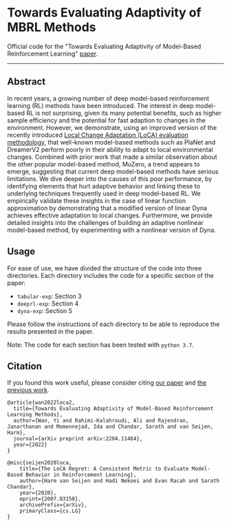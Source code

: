 # Towards Evaluating Adaptivity of MBRL Methods

Official code for the "Towards Evaluating Adaptivity of Model-Based Reinforcement Learning" [paper](https://arxiv.org/abs/2204.11464).

----

## Abstract 
In recent years, a growing number of deep model-based reinforcement learning (RL) methods have been introduced. 
The interest in deep model-based RL is not surprising, given its many potential benefits, such as higher 
sample efficiency and the potential for fast adaption to changes in the environment. However, we demonstrate, 
using an improved version of the recently introduced 
[Local Change Adaptation (LoCA) evaluation methodology](https://arxiv.org/abs/2007.03158), 
that well-known model-based methods such as PlaNet and DreamerV2 perform poorly in their ability to adapt to 
local environmental changes.  Combined with prior work that made a similar observation about the other popular 
model-based method, MuZero, a trend appears to emerge, suggesting that current deep model-based methods have serious 
limitations. We dive deeper into the causes of this poor performance, by identifying elements that hurt adaptive 
behavior and linking these to underlying techniques frequently used in deep model-based RL. We empirically validate 
these insights in the case of linear function approximation by demonstrating that a modified version of linear Dyna 
achieves effective adaptation to local changes. Furthermore, we provide detailed insights into the challenges of 
building an adaptive nonlinear model-based method, by experimenting with a nonlinear version of Dyna.


## Usage
For ease of use, we have divided the structure of the code into three directories. Each directory includes the code for a specific section of the paper:
- `tabular-exp`: Section 3
- `deeprl-exp`: Section 4
- `dyna-exp`: Section 5

Please follow the instructions of each directory to be able to reproduce the results presented in the paper.

Note: The code for each section has been tested with `python 3.7`. 

## Citation

If you found this work useful, please consider citing [our paper](https://arxiv.org/abs/2204.11464) 
and [the previous work](https://arxiv.org/abs/2007.03158). 

```
@article{wan2022loca2,
  title={Towards Evaluating Adaptivity of Model-Based Reinforcement Learning Methods},
  author={Wan, Yi and Rahimi-Kalahroudi, Ali and Rajendran, Janarthanan and Momennejad, Ida and Chandar, Sarath and van Seijen, Harm},
  journal={arXiv preprint arXiv:2204.11464},
  year={2022}
}
```

```
@misc{seijen2020loca,
    title={The LoCA Regret: A Consistent Metric to Evaluate Model-Based Behavior in Reinforcement Learning},
    author={Harm van Seijen and Hadi Nekoei and Evan Racah and Sarath Chandar},
    year={2020},
    eprint={2007.03158},
    archivePrefix={arXiv},
    primaryClass={cs.LG}
}
```
